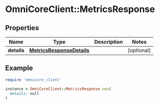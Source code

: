 # OmniCoreClient::MetricsResponse

## Properties

| Name | Type | Description | Notes |
| ---- | ---- | ----------- | ----- |
| **details** | [**MetricsResponseDetails**](MetricsResponseDetails.md) |  | [optional] |

## Example

```ruby
require 'omnicore_client'

instance = OmniCoreClient::MetricsResponse.new(
  details: null
)
```

